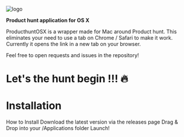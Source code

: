 ![logo](https://raw.githubusercontent.com/remirobert/ProducthuntOSX/master/Documentation/logo.png)

**Product hunt application for OS X**

ProducthuntOSX is a wrapper made for Mac around Product hunt.
This eliminates your need to use a tab on Chrome / Safari to make it work.
Currently it opens the link in a new tab on your browser.

Feel free to open requests and issues in the repository!

Let's the hunt begin !!! 🔥
===========================

Installation
=============
How to Install
Download the latest version via the releases page
Drag & Drop into your /Applications folder
Launch!
